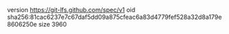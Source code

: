 version https://git-lfs.github.com/spec/v1
oid sha256:81cac6237e7c67daf5dd09a875cfeac6a83d4779fef528a32d8a179e8606250e
size 3960
